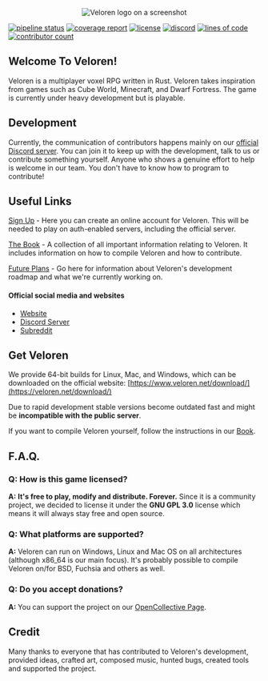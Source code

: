 <p align="center">
	<img alt="Veloren logo on a screenshot" src="https://cdn.discordapp.com/attachments/541307708146581519/712295605170602075/logo.png">
</p>

[![pipeline status](https://gitlab.com/veloren/veloren/badges/master/pipeline.svg)](https://gitlab.com/veloren/veloren/commits/master)
[![coverage report](https://gitlab.com/veloren/veloren/badges/master/coverage.svg)](https://gitlab.com/veloren/veloren/commits/master)
[![license](https://img.shields.io/github/license/veloren/veloren.svg)](https://gitlab.com/veloren/veloren/blob/master/LICENSE)
[![discord](https://img.shields.io/discord/449602562165833758.svg)](https://discord.gg/WEXSY9h)
[![lines of code](https://tokei.rs/b1/gitlab/veloren/veloren)](https://tokei.rs/b1/gitlab/veloren/veloren)
[![contributor count](https://img.shields.io/github/contributors/veloren/veloren)](https://gitlab.com/veloren/veloren/-/graphs/master)

## Welcome To Veloren!

Veloren is a multiplayer voxel RPG written in Rust. Veloren takes inspiration from games such as Cube World, Minecraft, and Dwarf Fortress. The game is currently under heavy development but is playable.

## Development

Currently, the communication of contributors happens mainly on our [official Discord server](https://discord.gg/kjwJwjK). You can join it to keep up with the development, talk to us or contribute something yourself. Anyone who shows a genuine effort to help is welcome in our team. You don't have to know how to program to contribute!

## Useful Links

[Sign Up](https://veloren.net/account/) - Here you can create an online account for Veloren.
This will be needed to play on auth-enabled servers, including the official server.

[The Book](https://book.veloren.net) - A collection of all important information relating to Veloren. It includes information on how to compile Veloren and how to contribute.

[Future Plans](https://gitlab.com/veloren/veloren/-/milestones) - Go here for information about Veloren's development roadmap and what we're currently working on.

#### Official social media and websites

- [Website](https://veloren.net)
- [Discord Server](https://discord.gg/kjwJwjK)
- [Subreddit](https://www.reddit.com/r/Veloren)

## Get Veloren

We provide 64-bit builds for Linux, Mac, and Windows, which can be downloaded on the official website:
[https://www.veloren.net/download/](https://veloren.net/download/)

Due to rapid development stable versions become outdated fast and might be **incompatible with the public server**.

If you want to compile Veloren yourself, follow the instructions in our [Book](https://book.veloren.net/contributors/introduction.html).

## F.A.Q.

### **Q:** How is this game licensed?

**A:** **It's free to play, modify and distribute. Forever.** Since it is a community project, we decided to license it under the **GNU GPL 3.0** license which means it will always stay free and open source.

### **Q:** What platforms are supported?

**A:** Veloren can run on Windows, Linux and Mac OS on all architectures (although x86_64 is our main focus). It's probably possible to compile Veloren on/for BSD, Fuchsia and others as well.

### **Q:** Do you accept donations?

**A:** You can support the project on our [OpenCollective Page](https://opencollective.com/veloren).

## Credit

Many thanks to everyone that has contributed to Veloren's development, provided ideas, crafted art, composed music, hunted bugs, created tools and supported the project.
